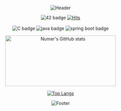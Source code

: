 <div align="center">

![Header](https://capsule-render.vercel.app/api?type=waving&color=507EA4&height=130&section=header)
  
![42 badge](https://img.shields.io/badge/42SEOUL-black?style=flat&logo=42)
[![Hits](https://hits.seeyoufarm.com/api/count/incr/badge.svg?url=https%3A%2F%2Fgithub.com%2Fnumerical43&count_bg=%23507EA4&title_bg=%23000000&icon=&icon_color=%23E7E7E7&title=Hits&edge_flat=false)](https://hits.seeyoufarm.com)
<br>
<br>
![C badge](https://img.shields.io/badge/C언어-black?style=flat&logo=C)
![java badge](https://img.shields.io/badge/JAVA-green?style=flat)
![spring boot badge](https://img.shields.io/badge/springboot-white?style=flat&logo=springboot)

<img height='160' width='350' src="https://github-readme-stats-git-masterrstaa-rickstaa.vercel.app/api?username=numerical43&show_icons=true&theme=buefy" alt="Numer's GitHub stats" /> 

[![Top Langs](https://github-readme-stats-sigma-five.vercel.app/api/top-langs/?username=numerical43&layout=compact&theme=graywhite)](https://github.com/anuraghazra/github-readme-stats) 

![Footer](https://capsule-render.vercel.app/api?type=waving&color=507EA4&height=130&section=footer) 

</div>
